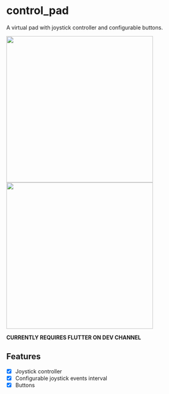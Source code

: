 # control_pad

A virtual pad with joystick controller and configurable buttons.

<img src="https://i.imgur.com/ZwfNg9W.jpg" width="384"> <img src="https://i.imgur.com/lOdTedp.png" width="384">

**CURRENTLY REQUIRES FLUTTER ON DEV CHANNEL**

## Features

- [X] Joystick controller
- [X] Configurable joystick events interval
- [X] Buttons
